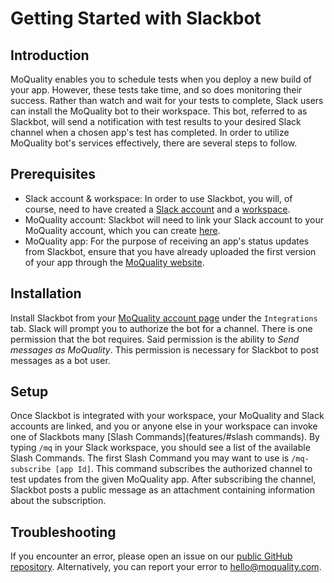 # Getting Started with Slackbot

## Introduction

MoQuality enables you to schedule tests when you deploy a new build of your app. However, these tests take time, and so does monitoring their success. Rather than watch and wait for your tests to complete, Slack users can install the MoQuality bot to their workspace. This bot, referred to as Slackbot, will send a notification with test results to your desired Slack channel when a chosen app's test has completed. In order to utilize MoQuality bot's services effectively, there are several steps to follow.

## Prerequisites

* Slack account & workspace: In order to use Slackbot, you will, of course, need to have created a [Slack account](https://slack.com/get-started) and a [workspace](https://slack.com/create).
* MoQuality account: Slackbot will need to link your Slack account to your MoQuality account, which you can create [here](https://app.moquality.com/signup).
* MoQuality app: For the purpose of receiving an app's status updates from Slackbot, ensure that you have already uploaded the first version of your app through the [MoQuality website](https://app.moquality.com/).

## Installation

Install Slackbot from your [MoQuality account page](https://app.moquality.com/account) under the `Integrations` tab. Slack will prompt you to authorize the bot for a channel. There is one permission that the bot requires. Said permission is the ability to *Send messages as MoQuality*. This permission is necessary for Slackbot to post messages as a bot user.

## Setup

Once Slackbot is integrated with your workspace, your MoQuality and Slack accounts are linked, and you or anyone else in your workspace can invoke one of Slackbots many [Slash Commands](features/#slash commands). By typing `/mq` in your Slack workspace, you should see a list of the available Slash Commands. The first Slash Command you may want to use is `/mq-subscribe [app Id]`. This command subscribes the authorized channel to test updates from the given MoQuality app. After subscribing the channel, Slackbot posts a public message as an attachment containing information about the subscription.

## Troubleshooting

If you encounter an error, please open an issue on our [public GitHub repository](https://github.com/moquality/devcenter/issues). Alternatively, you can report your error to <hello@moquality.com>.